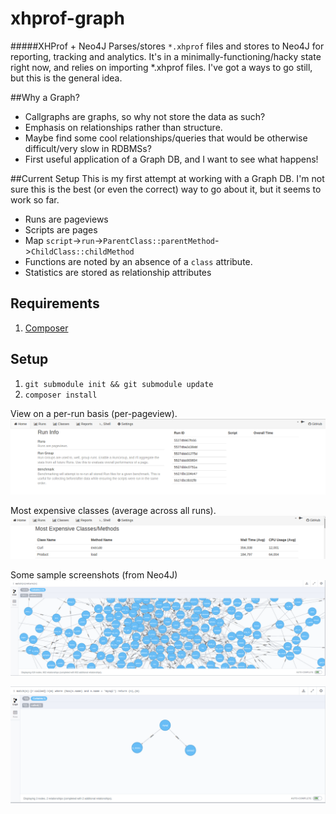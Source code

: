 # xhprof-graph
#####XHProf + Neo4J
Parses/stores `*.xhprof` files and stores to Neo4J for reporting, tracking and analytics.
It's in a minimally-functioning/hacky state right now, and relies on importing *.xhprof files. I've
got a ways to go still, but this is the general idea.


##Why a Graph?
 * Callgraphs are graphs, so why not store the data as such? 
 * Emphasis on relationships rather than structure.
 * Maybe find some cool relationships/queries that would be otherwise difficult/very slow in RDBMSs?
 * First useful application of a Graph DB, and I want to see what happens!

##Current Setup
This is my first attempt at working with a Graph DB. I'm not sure this is the best (or even the correct) way to go about it, but it seems to work so far.
* Runs are pageviews
* Scripts are pages
* Map `script`->`run`->`ParentClass::parentMethod`->`ChildClass::childMethod`
* Functions are noted by an absence of a `class` attribute.
* Statistics are stored as relationship attributes
 

## Requirements
1. [Composer](https://getcomposer.org/)

## Setup
1. `git submodule init && git submodule update`
2. `composer install`


View on a per-run basis (per-pageview).
![Runs](gh/runs.png)

Most expensive classes (average across all runs).
![Classes](gh/classes.png)

Some sample screenshots (from Neo4J)
![Mess](gh/graph.png)

![Example](gh/simple.png)